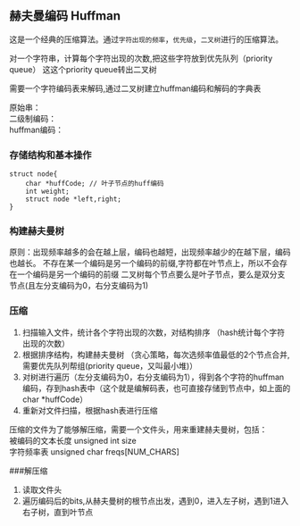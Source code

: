 
## 赫夫曼编码 Huffman

这是一个经典的压缩算法。通过`字符出现的频率`，`优先级`，`二叉树`进行的压缩算法。

对一个字符串，计算每个字符出现的次数,把这些字符放到优先队列（priority queue）
这这个priority queue转出二叉树

需要一个字符编码表来解码,通过二叉树建立huffman编码和解码的字典表


原始串：   
二级制编码：  
huffman编码：  


### 存储结构和基本操作

```
struct node{
    char *huffCode; // 叶子节点的huff编码
    int weight;
    struct node *left,right;
}
```

### 构建赫夫曼树

原则：出现频率越多的会在越上层，编码也越短，出现频率越少的在越下层，编码也越长。
不存在某一个编码是另一个编码的前缀,字符都在叶节点上，所以不会存在一个编码是另一个编码的前缀
二叉树每个节点要么是叶子节点，要么是双分支节点(且左分支编码为0，右分支编码为1)


### 压缩

1. 扫描输入文件，统计各个字符出现的次数，对结构排序 （hash统计每个字符出现的次数）
2. 根据排序结构，构建赫夫曼树 （贪心策略，每次选频率值最低的2个节点合并,需要优先队列帮组(priority queue，又叫最小堆)）
3. 对树进行遍历（左分支编码为0，右分支编码为1），得到各个字符的huffman编码，存到hash表中（这个就是编解码表，也可直接存储到节点中，如上面的char *huffCode）
4. 重新对文件扫描，根据hash表进行压缩

压缩的文件为了能够解压缩，需要一个文件头，用来重建赫夫曼树，包括：  
被编码的文本长度 unsigned int size  
字符频率表  unsigned char freqs[NUM_CHARS]  

###解压缩

1. 读取文件头  
2. 遍历编码后的bits,从赫夫曼树的根节点出发，遇到0，进入左子树，遇到1进入右子树，直到叶节点  
  
